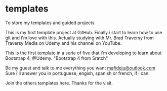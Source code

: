 # templates
To store my templates and guided projects


This is my first template project at GitHub. Finally i start to learn how to use git and i'm love with this.
Actually studying with Mr. Brad Traversy from Traversy Media on Udemy and his channel on YouTube.

This is the first template in a serie of five that i'm developing to learn about Bootstrap 4, @Udemy.
"Bootstrap 4 from Sratch"

Be my guest and talk to me everything you want mafideju@outlook.com
Sure i'll answer you in portuguese, engish, spanish or french, if i can.

Join the others templates here.
Thanks for the visit.
